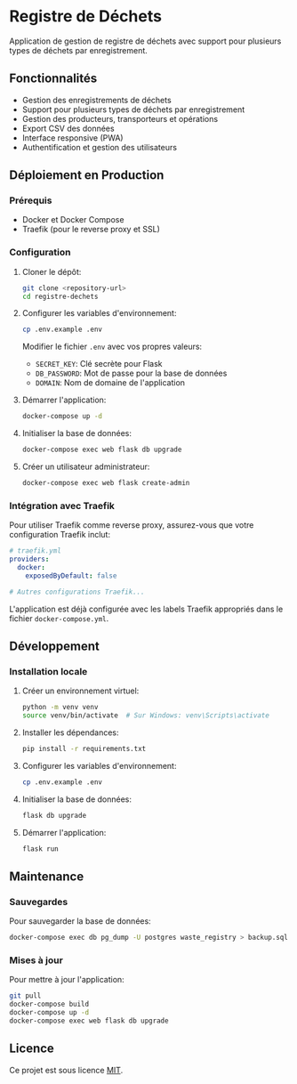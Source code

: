 # Registre de Déchets

Application de gestion de registre de déchets avec support pour plusieurs types de déchets par enregistrement.

## Fonctionnalités

- Gestion des enregistrements de déchets
- Support pour plusieurs types de déchets par enregistrement
- Gestion des producteurs, transporteurs et opérations
- Export CSV des données
- Interface responsive (PWA)
- Authentification et gestion des utilisateurs

## Déploiement en Production

### Prérequis

- Docker et Docker Compose
- Traefik (pour le reverse proxy et SSL)

### Configuration

1. Cloner le dépôt:
   ```bash
   git clone <repository-url>
   cd registre-dechets
   ```

2. Configurer les variables d'environnement:
   ```bash
   cp .env.example .env
   ```
   
   Modifier le fichier `.env` avec vos propres valeurs:
   - `SECRET_KEY`: Clé secrète pour Flask
   - `DB_PASSWORD`: Mot de passe pour la base de données
   - `DOMAIN`: Nom de domaine de l'application

3. Démarrer l'application:
   ```bash
   docker-compose up -d
   ```

4. Initialiser la base de données:
   ```bash
   docker-compose exec web flask db upgrade
   ```

5. Créer un utilisateur administrateur:
   ```bash
   docker-compose exec web flask create-admin
   ```

### Intégration avec Traefik

Pour utiliser Traefik comme reverse proxy, assurez-vous que votre configuration Traefik inclut:

```yaml
# traefik.yml
providers:
  docker:
    exposedByDefault: false

# Autres configurations Traefik...
```

L'application est déjà configurée avec les labels Traefik appropriés dans le fichier `docker-compose.yml`.

## Développement

### Installation locale

1. Créer un environnement virtuel:
   ```bash
   python -m venv venv
   source venv/bin/activate  # Sur Windows: venv\Scripts\activate
   ```

2. Installer les dépendances:
   ```bash
   pip install -r requirements.txt
   ```

3. Configurer les variables d'environnement:
   ```bash
   cp .env.example .env
   ```

4. Initialiser la base de données:
   ```bash
   flask db upgrade
   ```

5. Démarrer l'application:
   ```bash
   flask run
   ```

## Maintenance

### Sauvegardes

Pour sauvegarder la base de données:

```bash
docker-compose exec db pg_dump -U postgres waste_registry > backup.sql
```

### Mises à jour

Pour mettre à jour l'application:

```bash
git pull
docker-compose build
docker-compose up -d
docker-compose exec web flask db upgrade
```

## Licence

Ce projet est sous licence [MIT](LICENSE).
